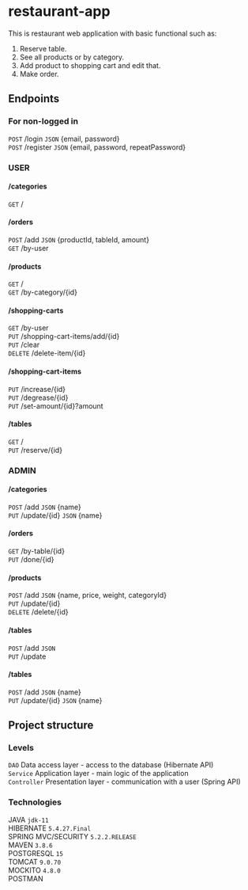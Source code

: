 # restaurant-app
This is restaurant web application with basic functional such as:
1. Reserve table.
2. See all products or by category.
3. Add product to shopping cart and edit that.
4. Make order.
## Endpoints
### For non-logged in
`POST` /login `JSON` {email, password}  
`POST` /register `JSON` {email, password, repeatPassword}
### USER
#### /categories
`GET` /   
#### /orders
`POST` /add `JSON` {productId, tableId, amount}  
`GET` /by-user  
#### /products
`GET` /  
`GET` /by-category/{id}  
#### /shopping-carts
`GET` /by-user  
`PUT` /shopping-cart-items/add/{id}  
`PUT` /clear  
`DELETE` /delete-item/{id}  
#### /shopping-cart-items
`PUT` /increase/{id}  
`PUT` /degrease/{id}  
`PUT` /set-amount/{id}?amount  
#### /tables
`GET` /  
`PUT` /reserve/{id}  
### ADMIN
#### /categories
`POST` /add `JSON` {name}  
`PUT` /update/{id} `JSON` {name}  
#### /orders  
`GET` /by-table/{id}  
`PUT` /done/{id}  
#### /products
`POST` /add `JSON` {name, price, weight, categoryId}  
`PUT` /update/{id}  
`DELETE` /delete/{id}  
#### /tables
`POST` /add `JSON`  
`PUT` /update  
#### /tables
`POST` /add `JSON` {name}  
`PUT` /update/{id} `JSON` {name}  
## Project structure
### Levels
`DAO` Data access layer - access to the database (Hibernate API)  
`Service` Application layer - main logic of the application  
`Controller` Presentation layer - communication with a user (Spring API)  
### Technologies
JAVA `jdk-11`  
HIBERNATE `5.4.27.Final`  
SPRING MVC/SECURITY `5.2.2.RELEASE`    
MAVEN `3.8.6`  
POSTGRESQL `15`  
TOMCAT `9.0.70`  
MOCKITO `4.8.0`  
POSTMAN  
